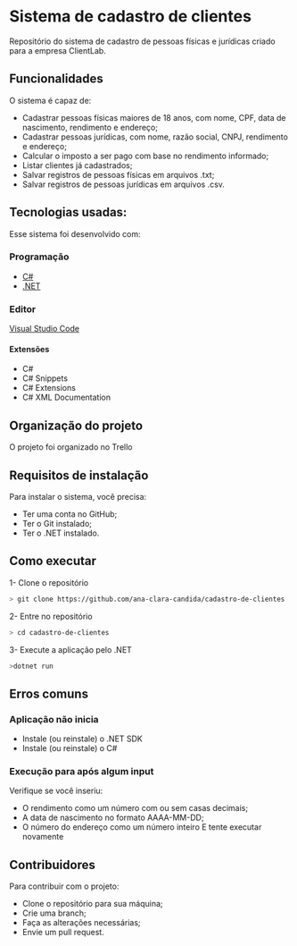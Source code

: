 # Sistema de cadastro de clientes
Repositório do sistema de cadastro de pessoas físicas e jurídicas criado para a empresa ClientLab.

## Funcionalidades
O sistema é capaz de:
- Cadastrar pessoas físicas maiores de 18 anos, com nome, CPF, data de nascimento, rendimento e endereço;
- Cadastrar pessoas jurídicas, com nome, razão social, CNPJ, rendimento e 
endereço;
- Calcular o imposto a ser pago com base no rendimento informado;
- Listar clientes já cadastrados;
- Salvar registros de pessoas físicas em arquivos .txt;
- Salvar registros de pessoas jurídicas em arquivos .csv.

## Tecnologias usadas:
Esse sistema foi desenvolvido com:
### Programação
- [C#](https://docs.microsoft.com/pt-br/dotnet/csharp/)
- [.NET](https://dotnet.microsoft.com)
### Editor
[Visual Studio Code](https://code.visualstudio.com) 
#### Extensões
- C#
- C# Snippets
- C# Extensions
- C# XML Documentation

## Organização do projeto
O projeto foi organizado no Trello

## Requisitos de instalação
Para instalar o sistema, você precisa:
- Ter uma conta no GitHub;
- Ter o Git instalado;
- Ter o .NET instalado.

## Como executar
1- Clone o repositório
```bash
> git clone https://github.com/ana-clara-candida/cadastro-de-clientes
```

2- Entre no repositório
```bash
> cd cadastro-de-clientes
```
3- Execute a aplicação pelo .NET
```bash
>dotnet run
```

## Erros comuns
### Aplicação não inicia
- Instale (ou reinstale) o .NET SDK
- Instale (ou reinstale) o C#

### Execução para após algum input
Verifique se você inseriu:
- O rendimento como um número com ou sem casas decimais;
- A data de nascimento no formato AAAA-MM-DD;
- O número do endereço como um número inteiro
E tente executar novamente

## Contribuidores
Para contribuir com o projeto:
- Clone o repositório para sua máquina;
- Crie uma branch;
- Faça as alterações necessárias;
- Envie um pull request.
